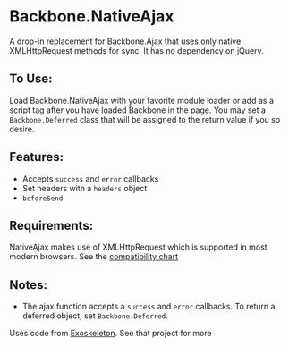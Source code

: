 Backbone.NativeAjax
===================

A drop-in replacement for Backbone.Ajax that uses only native XMLHttpRequest
methods for sync. It has no dependency on jQuery.

To Use:
-------
Load Backbone.NativeAjax with your favorite module loader or add as a script
tag after you have loaded Backbone in the page. You may set a `Backbone.Deferred`
class that will be assigned to the return value if you so desire.

Features:
---------
* Accepts `success` and `error` callbacks
* Set headers with a `headers` object
* `beforeSend`

Requirements:
-------------
NativeAjax makes use of XMLHttpRequest which is supported in most modern browsers.
See the [compatibility chart](http://caniuse.com/#search=XMLHttpRequest)

Notes:
------
* The ajax function accepts a `success` and `error` callbacks. To return
  a deferred object, set `Backbone.Deferred`.


Uses code from [Exoskeleton](https://github.com/paulmillr/exoskeleton). See that
project for more

